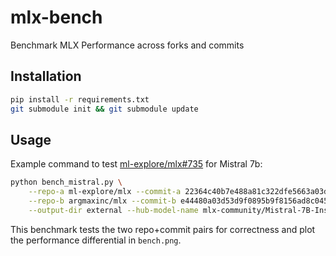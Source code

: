 # mlx-bench
Benchmark MLX Performance across forks and commits

## Installation

```bash
pip install -r requirements.txt
git submodule init && git submodule update
```

## Usage

Example command to test [ml-explore/mlx#735](https://github.com/ml-explore/mlx/pull/735) for Mistral 7b:

```bash
python bench_mistral.py \
    --repo-a ml-explore/mlx --commit-a 22364c40b7e488a81c322dfe5663a03daf3190a8 \
    --repo-b argmaxinc/mlx --commit-b e44480a03d53d9f0895b9f8156ad8c045eb10d4e \
    --output-dir external --hub-model-name mlx-community/Mistral-7B-Instruct-v0.2-4-bit
```

This benchmark tests the two repo+commit pairs for correctness and plot the performance differential in `bench.png`.
